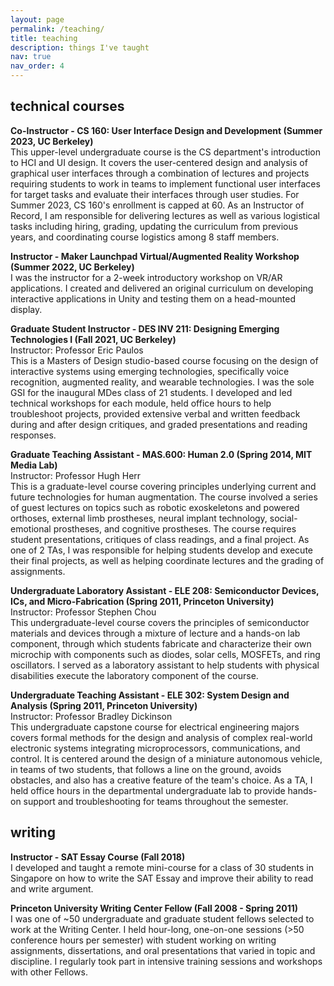 ```yaml
---
layout: page
permalink: /teaching/
title: teaching
description: things I've taught
nav: true
nav_order: 4
---
```

<h2>technical courses</h2>
<b>Co-Instructor - CS 160: User Interface Design and Development (Summer 2023, UC Berkeley)</b>
<br>This upper-level undergraduate course is the CS department's introduction to HCI and UI design. It covers the user-centered design and analysis of graphical user interfaces through a combination of lectures and projects requiring students to work in teams to implement functional user interfaces for target tasks and evaluate their interfaces through user studies. For Summer 2023, CS 160's enrollment is capped at 60. As an Instructor of Record, I am responsible for delivering lectures as well as various logistical tasks including hiring, grading, updating the curriculum from previous years, and coordinating course logistics among 8 staff members.

<b>Instructor - Maker Launchpad Virtual/Augmented Reality Workshop (Summer 2022, UC Berkeley)</b>
<br>I was the instructor for a 2-week introductory workshop on VR/AR applications. I created and delivered an original curriculum on developing interactive applications in Unity and testing them on a head-mounted display.

<b>Graduate Student Instructor - DES INV 211: Designing Emerging Technologies I (Fall 2021, UC Berkeley)</b>
<br>Instructor: Professor Eric Paulos
<br>This is a Masters of Design studio-based course focusing on the design of interactive systems using emerging technologies, specifically voice recognition, augmented reality, and wearable technologies. I was the sole GSI for the inaugural MDes class of 21 students. I developed and led technical workshops for each module, held office hours to help troubleshoot projects, provided extensive verbal and written feedback during and after design critiques, and graded presentations and reading responses.


<b>Graduate Teaching Assistant - MAS.600: Human 2.0 (Spring 2014, MIT Media Lab)</b>
<br>Instructor: Professor Hugh Herr
<br>This is a graduate-level course covering principles underlying current and future technologies for human augmentation. The course involved a series of guest lectures on topics such as robotic exoskeletons and powered orthoses, external limb prostheses, neural implant technology, social-emotional prostheses, and cognitive prostheses. The course requires student presentations, critiques of class readings, and a final project. As one of 2 TAs, I was responsible for helping students develop and execute their final projects, as well as helping coordinate lectures and the grading of assignments.

<b>Undergraduate Laboratory Assistant - ELE 208: Semiconductor Devices, ICs, and Micro-Fabrication (Spring 2011, Princeton University)</b>
<br>Instructor: Professor Stephen Chou
<br>This undergraduate-level course covers the principles of semiconductor materials and devices through a mixture of lecture and a hands-on lab component, through which students fabricate and characterize their own microchip with components such as diodes, solar cells, MOSFETs, and ring oscillators. I served as a laboratory assistant to help students with physical disabilities execute the laboratory component of the course.

<b>Undergraduate Teaching Assistant - ELE 302: System Design and Analysis (Spring 2011, Princeton University)</b>
<br>Instructor: Professor Bradley Dickinson
<br>This undergraduate capstone course for electrical engineering majors covers formal methods for the design and analysis of complex real-world electronic systems integrating microprocessors, communications, and control. It is centered around the design of a miniature autonomous vehicle, in teams of two students, that follows a line on the ground, avoids obstacles, and also has a creative feature of the team's choice. As a TA, I held office hours in the departmental undergraduate lab to provide hands-on support and troubleshooting for teams throughout the semester.

<h2>writing</h2>
<b>Instructor - SAT Essay Course (Fall 2018)</b>
<br>I developed and taught a remote mini-course for a class of 30 students in Singapore on how to write the SAT Essay and improve their ability to read and write argument.

<b>Princeton University Writing Center Fellow (Fall 2008 - Spring 2011)</b>
<br>I was one of ~50 undergraduate and graduate student fellows selected to work at the Writing Center. I held hour-long, one-on-one sessions (>50 conference hours per semester) with student working on writing assignments, dissertations, and oral presentations that varied in topic and discipline. I regularly took part in intensive training sessions and workshops with other Fellows.